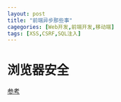 ```yaml
---
layout: post
title: "前端异步那些事"
cagegories: [Web开发,前端开发,移动端]
tags: [XSS,CSRF,SQL注入]
---
```




# 浏览器安全

[参考](https://html.spec.whatwg.org/multipage/origin.html#origin)
